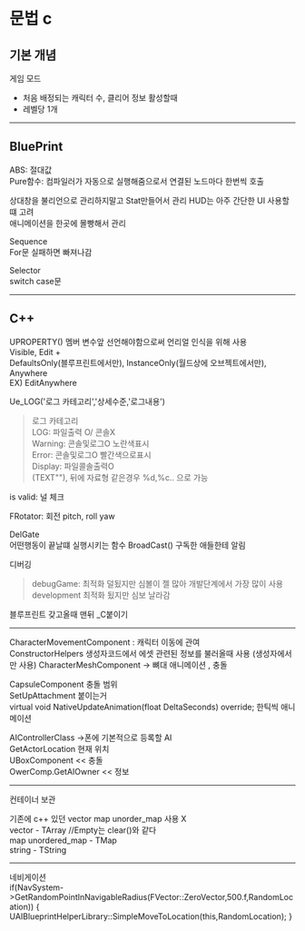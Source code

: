 # 문법 c

## 기본 개념
게임 모드  
- 처음 배정되는 캐릭터 수, 클리어 정보 활성할때  
- 레벨당 1개 


------------------

## BluePrint 

ABS: 절대값  
Pure함수: 컴파일러가 자동으로 실행해줌으로서 연결된 노드마다 한번씩 호출  



상대창을 불리언으로 관리하지말고 Stat만들어서 관리
HUD는 아주 간단한 UI 사용할떄 고려  
애니메이션을 한곳에 몰빵해서 관리

Sequence  
For문  실패하면 빠져나감

Selector  
switch case문 

---------
## C++

UPROPERTY() 멤버 변수앞 선언해야함으로써 언리얼 인식을 위해 사용  
Visible, Edit +  
DefaultsOnly(블루프린트에서만), InstanceOnly(월드상에 오브젝트에서만), Anywhere  
EX) EditAnywhere  
  

Ue_LOG('로그 카테고리','상세수준,'로그내용')  
>로그 카테고리   
LOG: 파일출력 O/ 콘솔X  
Warning: 콘솔및로그O 노란색표시  
Error: 콘솔및로그O 빨간색으로표시  
Display: 파일콜솔출력O  
(TEXT""), 뒤에 자료형 같은경우 %d,%c.. 으로 가능

is valid: 널 체크 

FRotator: 회전 pitch, roll yaw
  

DelGate   
어떤행동이 끝날떄 실행시키는 함수
BroadCast() 
구독한 애들한테 알림  

디버깅  
>debugGame: 최적화 덜됬지만 심볼이 젤 많아 개발단계에서 가장 많이 사용  
development 최적화 됬지만 심보 날라감




블루프린트 갖고올때 맨뒤 _C붙이기

--------
CharacterMovementComponent : 캐릭터 이동에 관여  
ConstructorHelpers  생성자코드에서 에셋 관련된 정보를 불러올때 사용 (생성자에서만 사용)
CharacterMeshComponent -> 뼈대 애니메이션 , 충돌  

CapsuleComponent 충돌 범위  
SetUpAttachment 붙이는거  
virtual void NativeUpdateAnimation(float DeltaSeconds) override; 한틱씩 애니메이션   

AIControllerClass ->폰에  기본적으로 등록할 AI   
GetActorLocation 현재 위치  
UBoxComponent << 충돌  
OwerComp.GetAIOwner << 정보  

-------------------
컨테이너 보관

기존에 c++ 있던 vector map unorder_map 사용 X  
vector - TArray //Empty는 clear()와 같다  
map unordered_map - TMap  
string - TString   


----------------------
네비게이션  
if(NavSystem->GetRandomPointInNavigableRadius(FVector::ZeroVector,500.f,RandomLocation))
{
	UAIBlueprintHelperLibrary::SimpleMoveToLocation(this,RandomLocation);
}